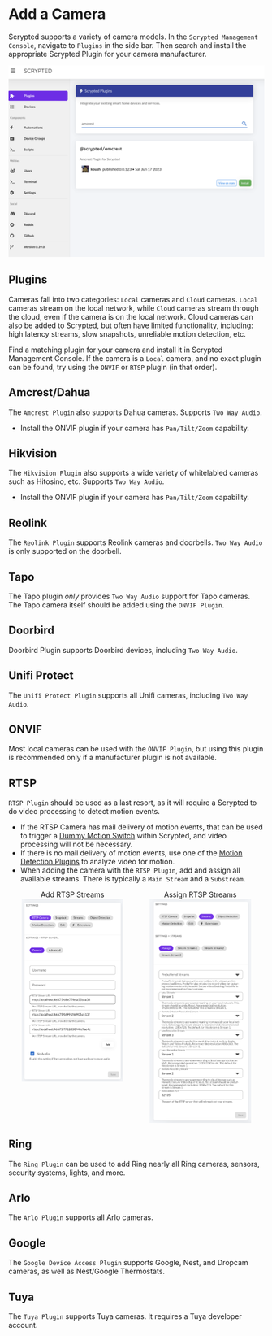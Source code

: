 <script setup lang="ts"> 
import { onMounted } from 'vue';
import mediumZoom from 'medium-zoom';

onMounted(() => {
  mediumZoom('[data-zoomable]', { background: 'var(--vp-c-bg)' });
});

</script>

<style>
.medium-zoom-overlay {
  z-index: 20;
}

.medium-zoom-image {
  z-index: 21;
}
</style>


# Add a Camera

Scrypted supports a variety of camera models. In the `Scrypted Management Console`, navigate to `Plugins` in the side bar. Then search and install the appropriate Scrypted Plugin for your camera manufacturer.

![image](/img/install-plugin.png)

## Plugins

Cameras fall into two categories: `Local` cameras and `Cloud` cameras. `Local` cameras stream on the local network, while `Cloud` cameras stream through the cloud, even if the camera is on the local network.  Cloud cameras can also be added to Scrypted, but often have limited functionality, including: high latency streams, slow snapshots, unreliable motion detection, etc.

Find a matching plugin for your camera and install it in Scrypted Management Console. If the camera is a `Local` camera, and no exact plugin can be found, try using the `ONVIF` or `RTSP` plugin (in that order).

## Amcrest/Dahua

The `Amcrest Plugin` also supports Dahua cameras. Supports `Two Way Audio`.
* Install the ONVIF plugin if your camera has `Pan/Tilt/Zoom` capability.

## Hikvision

The `Hikvision Plugin` also supports a wide variety of whitelabled cameras such as Hitosino, etc. Supports `Two Way Audio`.
* Install the ONVIF plugin if your camera has `Pan/Tilt/Zoom` capability.

## Reolink

The `Reolink Plugin` supports Reolink cameras and doorbells. `Two Way Audio` is only supported on the doorbell.

## Tapo

The Tapo plugin *only* provides `Two Way Audio` support for Tapo cameras. The Tapo camera itself should be added using the `ONVIF Plugin`.

## Doorbird

Doorbird Plugin supports Doorbird devices, including `Two Way Audio`.

## Unifi Protect

The `Unifi Protect Plugin` supports all Unifi cameras, including `Two Way Audio`.

## ONVIF

Most local cameras can be used with the `ONVIF Plugin`, but using this plugin is recommended only if a manufacturer plugin is not available.

## RTSP

`RTSP Plugin` should be used as a last resort, as it will require a Scrypted to do video processing to detect motion events.

* If the RTSP Camera has mail delivery of motion events, that can be used to trigger a [Dummy Motion Switch](/dummy-detection) within Scrypted, and video processing will not be necessary.
* If there is no mail delivery of motion events, use one of the [Motion Detection Plugins](/motion-detection) to analyze video for motion.
* When adding the camera with the `RTSP Plugin`, add and assign all available streams. There is typically a `Main Stream` and a `Substream`.

<div style="width: 100%; display: flex; flex-direction: row;">

<div style="display: flex; flex-direction: column; align-items: center; flex: 1;">
Add RTSP Streams
<img src="/img/add-streams.png" width="200" data-zoomable="true" >
</div>


<div style="display: flex; flex-direction: column; align-items: center; flex: 1;">
Assign RTSP Streams
<img src="/img/assign-streams.png" width="200" data-zoomable="true">
</div>

</div>

## Ring

The `Ring Plugin` can be used to add Ring nearly all Ring cameras, sensors, security systems, lights, and more.

## Arlo

The `Arlo Plugin` supports all Arlo cameras.

## Google

The `Google Device Access Plugin` supports Google, Nest, and Dropcam cameras, as well as Nest/Google Thermostats.

## Tuya

The `Tuya Plugin` supports Tuya cameras. It requires a Tuya developer account.
